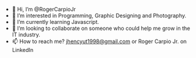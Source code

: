 - 👋 Hi, I’m @RogerCarpioJr
- 👀 I’m interested in Programming, Graphic Designing and Photography.
- 🌱 I’m currently learning Javascript.
- 💞️ I’m looking to collaborate on someone who could help me grow in the IT industry.
- 📫 How to reach me? jhencyut1998@gmail.com or Roger Carpio Jr. on LinkedIn

<!---
RogerCarpioJr/RogerCarpioJr is a ✨ special ✨ repository because its `README.md` (this file) appears on your GitHub profile.
You can click the Preview link to take a look at your changes.
--->
